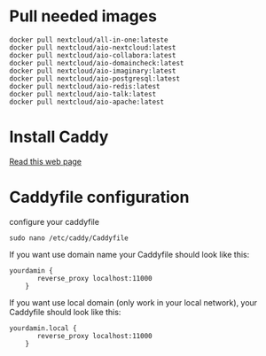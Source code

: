 # Pull needed images

    docker pull nextcloud/all-in-one:lateste
    docker pull nextcloud/aio-nextcloud:latest
    docker pull nextcloud/aio-collabora:latest
    docker pull nextcloud/aio-domaincheck:latest
    docker pull nextcloud/aio-imaginary:latest
    docker pull nextcloud/aio-postgresql:latest
    docker pull nextcloud/aio-redis:latest
    docker pull nextcloud/aio-talk:latest
    docker pull nextcloud/aio-apache:latest
# Install Caddy

 [Read this web page ](https://caddyserver.com/docs/install)

# Caddyfile configuration
configure your caddyfile

    sudo nano /etc/caddy/Caddyfile


If you want use domain name your Caddyfile should look like this:

    yourdamin {
           reverse_proxy localhost:11000 
        }

If you want use local domain (only work in your local network), your Caddyfile should look like this:

    yourdamin.local {
           reverse_proxy localhost:11000 
        }
